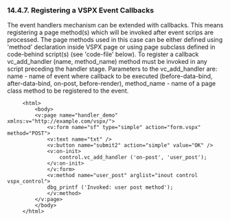 <div>

<div>

<div>

<div>

### 14.4.7. Registering a VSPX Event Callbacks

</div>

</div>

</div>

The event handlers mechanism can be extended with callbacks. This means
registering a page method(s) which will be invoked after event scrips
are processed. The page methods used in this case can be either defined
using 'method' declaration inside VSPX page or using page subclass
defined in code-behind script(s) (see 'code-file' below). To register a
callback vc_add_handler (name, method_name) method must be invoked in
any script preceding the handler stage. Parameters to the vc_add_handler
are: name - name of event where callback to be executed
(before-data-bind, after-data-bind, on-post, before-render),
method_name - name of a page class method to be registered to the event.

``` programlisting
     <html>
         <body>
         <v:page name="handler_demo" xmlns:v="http://example.com/vspx/">
             <v:form name="sf" type="simple" action="form.vspx" method="POST">
             <v:text name="txt" />
             <v:button name="submit2" action="simple" value="OK" />
             <v:on-init>
                 control.vc_add_handler ('on-post', 'user_post');
             </v:on-init>
             </v:form>
             <v:method name="user_post" arglist="inout control vspx_control">
             dbg_printf ('Invoked: user post method');
             </v:method>
         </v:page>
         </body>
     </html>
     
```

</div>
